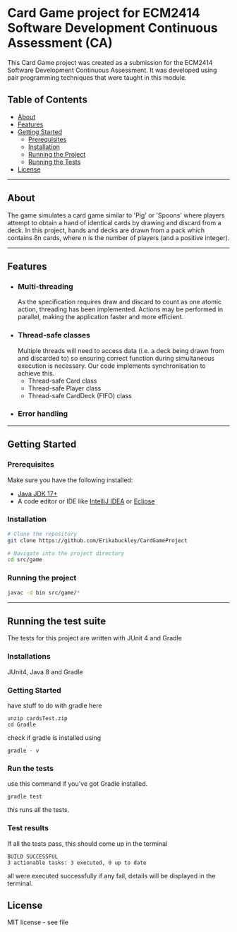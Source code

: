 # Card Game project for ECM2414 Software Development Continuous Assessment (CA)

This Card Game project was created as a submission for the ECM2414 Software Development Continuous Assessment. It was developed using pair programming techniques that were taught in this module.


## Table of Contents
- [About](#about)
- [Features](#features)
- [Getting Started](#getting-started)
  - [Prerequisites](#prerequisites)
  - [Installation](#installation)
  - [Running the Project](#running-the-project)
  - [Running the Tests](#running-the-test-suite)
- [License](#license)

---

## About
The game simulates a card game similar to 'Pig' or 'Spoons' where players attempt to obtain a hand of identical cards by drawing and discard from a deck.  In this project, hands and decks are drawn from a pack which contains 8n cards, where n is the number of players (and a positive integer).  

---

## Features

- ### Multi-threading
  As the specification requires draw and discard to count as one atomic action, threading has been implemented. Actions may be performed in parallel, making the application faster and more efficient. 
- ### Thread-safe classes
  Multiple threads will need to access data (i.e. a deck being drawn from and discarded to) so ensuring correct function during simultaneous execution is necessary. Our code implements synchronisation to achieve this.
    - Thread-safe Card class
    - Thread-safe Player class
    - Thread-safe CardDeck (FIFO) class 
- ### Error handling

---

## Getting Started

### Prerequisites

Make sure you have the following installed:
- [Java JDK 17+](https://www.oracle.com/java/technologies/javase-downloads.html)
- A code editor or IDE like [IntelliJ IDEA](https://www.jetbrains.com/idea/) or [Eclipse](https://www.eclipse.org/)

### Installation

```bash
# Clone the repository
git clone https://github.com/Erikabuckley/CardGameProject

# Navigate into the project directory
cd src/game
```
### Running the project

```bash
javac -d bin src/game/*

```
---
## Running the test suite
The tests for this project are written with JUnit 4 and Gradle

### Installations
JUnit4, Java 8 and Gradle

### Getting Started

have stuff to do with gradle here

    unzip cardsTest.zip
    cd Gradle 
    
check if gradle is installed using

    gradle - v
     
### Run the tests

use this command if you've got Gradle installed.

    gradle test
this runs all the tests.

### Test results
If all the tests pass, this should come up in the terminal

    BUILD SUCCESSFUL
    3 actionable tasks: 3 executed, 0 up to date
    
all were executed successfully
if any fail, details will be displayed in the terminal.


## License
MIT license - see file
